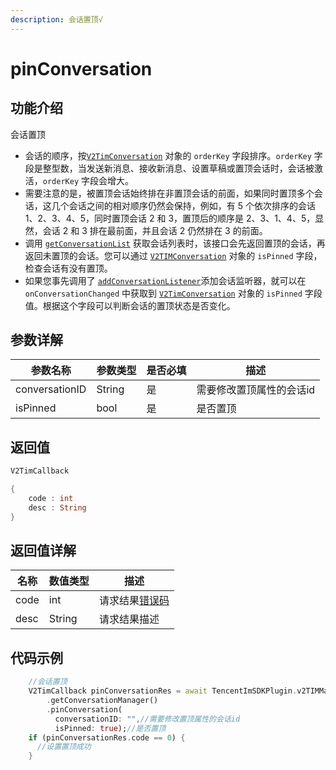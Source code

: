 ```yaml
---
description: 会话置顶√
---
```


# pinConversation

## 功能介绍

会话置顶

* 会话的顺序，按[`V2TimConversation`](../keyClass/message/v2timconversation.md) 对象的 `orderKey` 字段排序。`orderKey` 字段是整型数，当发送新消息、接收新消息、设置草稿或置顶会话时，会话被激活，`orderKey` 字段会增大。
* 需要注意的是，被置顶会话始终排在非置顶会话的前面，如果同时置顶多个会话，这几个会话之间的相对顺序仍然会保持，例如，有 5 个依次排序的会话 1、2、3、4、5，同时置顶会话 2 和 3，置顶后的顺序是 2、3、1、4、5，显然，会话 2 和 3 排在最前面，并且会话 2 仍然排在 3 的前面。
* 调用 [`getConversationList`](getconversationlist.md) 获取会话列表时，该接口会先返回置顶的会话，再返回未置顶的会话。您可以通过 [`V2TIMConversation`](../keyClass/message/v2timconversation.md) 对象的 `isPinned` 字段，检查会话有没有置顶。
* 如果您事先调用了 [`addConversationListener`](addconversationlistener.md)添加会话监听器，就可以在 `onConversationChanged` 中获取到 [`V2TimConversation`](../keyClass/message/v2timconversation.md) 对象的 `isPinned` 字段值。根据这个字段可以判断会话的置顶状态是否变化。

## 参数详解

| 参数名称           | 参数类型   | 是否必填 | 描述            |
| -------------- | ------ | ---- | ------------- |
| conversationID | String | 是    | 需要修改置顶属性的会话id |
| isPinned       | bool   | 是    | 是否置顶          |

## 返回值

```dart
V2TimCallback

{
    code : int
    desc : String
}
```

## 返回值详解

| 名称   | 数值类型   | 描述                                                             |
| ---- | ------ | -------------------------------------------------------------- |
| code | int    | 请求结果[错误码](https://cloud.tencent.com/document/product/269/1671) |
| desc | String | 请求结果描述                                                         |

## 代码示例

```dart
    //会话置顶
    V2TimCallback pinConversationRes = await TencentImSDKPlugin.v2TIMManager
        .getConversationManager()
        .pinConversation(
          conversationID: "",//需要修改置顶属性的会话id
          isPinned: true);//是否置顶
    if (pinConversationRes.code == 0) {
      //设置置顶成功
    }
```
